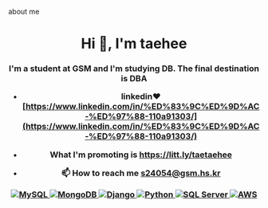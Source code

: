 about me

<h1 align="center">Hi 👋, I'm taehee</h1>
<h3 align="center">I'm a student at GSM and I'm studying DB.
The final destination is DBA


- linkedin❤️ [https://www.linkedin.com/in/%ED%83%9C%ED%9D%AC-%ED%97%88-110a91303/](https://www.linkedin.com/in/%ED%83%9C%ED%9D%AC-%ED%97%88-110a91303/)

- What I'm promoting is **https://litt.ly/taetaehee**

- 📫 How to reach me **s24054@gsm.hs.kr**


<p align="center">
  <a href="https://www.mysql.com/">
    <img src="https://img.shields.io/badge/MySQL-4479A1?style=for-the-badge&logo=mysql&logoColor=white" alt="MySQL">
  </a>
  <a href="https://www.mongodb.com/">
    <img src="https://img.shields.io/badge/MongoDB-47A248?style=for-the-badge&logo=mongodb&logoColor=white" alt="MongoDB">
  </a>
  <a href="https://www.djangoproject.com/">
    <img src="https://img.shields.io/badge/Django-092E20?style=for-the-badge&logo=django&logoColor=white" alt="Django">
  </a>
  <a href="https://www.python.org/">
    <img src="https://img.shields.io/badge/Python-3776AB?style=for-the-badge&logo=python&logoColor=white" alt="Python">
  </a>
  <a href="https://www.microsoft.com/en-us/sql-server">
    <img src="https://img.shields.io/badge/SQL%20Server-CC2927?style=for-the-badge&logo=microsoft-sql-server&logoColor=white" alt="SQL Server">
  </a>
  <a href="https://aws.amazon.com/">
  <img src="https://img.shields.io/badge/AWS-232F3E?style=for-the-badge&logo=amazon-aws&logoColor=white" alt="AWS">
</a>
</p>
